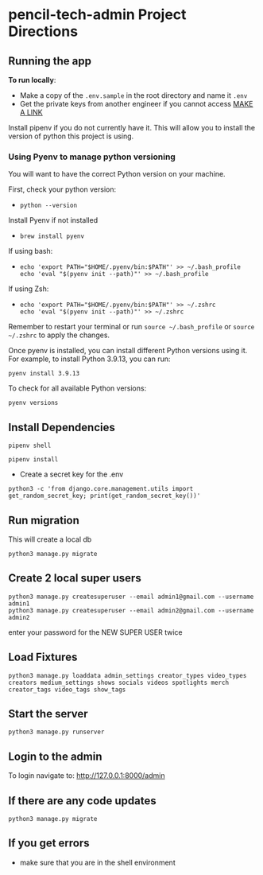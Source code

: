 # pencil-tech-admin Project Directions

## Running the app

**To run locally**:

- Make a copy of the `.env.sample` in the root directory and name it `.env`
- Get the private keys from another engineer if you cannot access [MAKE A LINK]()

Install pipenv if you do not currently have it. This will allow you to install the version of python this project is using.

### Using Pyenv to manage python versioning

You will want to have the correct Python version on your machine.

First, check your python version:
- ```shell
  python --version
  ```
Install Pyenv if not installed
- ```shell
  brew install pyenv
  ```
If using bash:
- ```shell
  echo 'export PATH="$HOME/.pyenv/bin:$PATH"' >> ~/.bash_profile
  echo 'eval "$(pyenv init --path)"' >> ~/.bash_profile
  ```
If using Zsh:
- ```shell
  echo 'export PATH="$HOME/.pyenv/bin:$PATH"' >> ~/.zshrc
  echo 'eval "$(pyenv init --path)"' >> ~/.zshrc
  ```
Remember to restart your terminal or run `source ~/.bash_profile` or `source ~/.zshrc` to apply the changes.

Once pyenv is installed, you can install different Python versions using it. For example, to install Python 3.9.13, you can run:
```shell
pyenv install 3.9.13
```
To check for all available Python versions:
```shell
pyenv versions
```

## Install Dependencies

```shell
pipenv shell
```

```shell
pipenv install
```

- Create a secret key for the .env

```shell
python3 -c 'from django.core.management.utils import get_random_secret_key; print(get_random_secret_key())'
```

## Run migration

This will create a local db

```shell
python3 manage.py migrate
```

## Create 2 local super users

```shell
python3 manage.py createsuperuser --email admin1@gmail.com --username admin1
python3 manage.py createsuperuser --email admin2@gmail.com --username admin2
```
enter your password for the NEW SUPER USER twice

## Load Fixtures
```shell
python3 manage.py loaddata admin_settings creator_types video_types creators medium_settings shows socials videos spotlights merch creator_tags video_tags show_tags
```

## Start the server

```shell
python3 manage.py runserver
```

## Login to the admin

To login navigate to: <http://127.0.0.1:8000/admin>

## If there are any code updates

```shell
python3 manage.py migrate
```

## If you get errors
- make sure that you are in the shell environment
